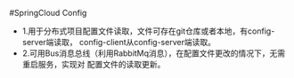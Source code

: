#SpringCloud Config

- 1.用于分布式项目配置文件读取，文件可存在git仓库或者本地，有config-server端读取，
    config-client从config-server端读取。
- 2.可用Bus消息总线（利用RabbitMq消息），在配置文件更改的情况下，无需重启服务，实现对
    配置文件的读取更新。    
